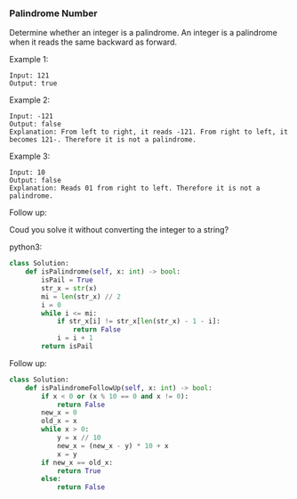 ### Palindrome Number

Determine whether an integer is a palindrome. An integer is a palindrome when it reads the same backward as forward.

Example 1:

```
Input: 121
Output: true
```


Example 2:

```
Input: -121
Output: false
Explanation: From left to right, it reads -121. From right to left, it becomes 121-. Therefore it is not a palindrome.
```


Example 3:

```
Input: 10
Output: false
Explanation: Reads 01 from right to left. Therefore it is not a palindrome.
```


Follow up:

Coud you solve it without converting the integer to a string?



python3:

```python
class Solution:
    def isPalindrome(self, x: int) -> bool:
        isPail = True
        str_x = str(x)
        mi = len(str_x) // 2
        i = 0
        while i <= mi:
            if str_x[i] != str_x[len(str_x) - 1 - i]:
                return False
            i = i + 1
        return isPail
```



Follow up:

```python
class Solution:
    def isPalindromeFollowUp(self, x: int) -> bool:
        if x < 0 or (x % 10 == 0 and x != 0):
            return False
        new_x = 0
        old_x = x
        while x > 0:
            y = x // 10
            new_x = (new_x - y) * 10 + x
            x = y
        if new_x == old_x:
            return True
        else:
            return False
```

